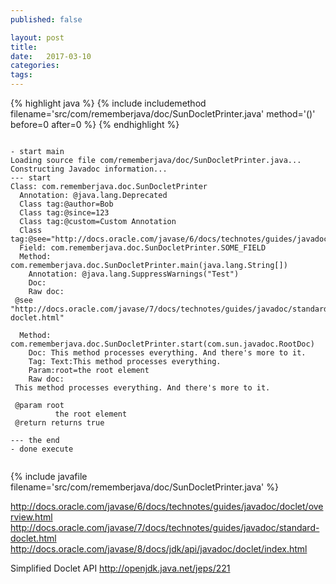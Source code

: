 ```yaml
---
published: false

layout: post
title:  
date:   2017-03-10
categories: 
tags: 
---
```


{% highlight java %}
{% include includemethod filename='src/com/rememberjava/doc/SunDocletPrinter.java' method='()' before=0  after=0 %}
{% endhighlight %}


<pre><code>
- start main
Loading source file com/rememberjava/doc/SunDocletPrinter.java...
Constructing Javadoc information...
--- start
Class: com.rememberjava.doc.SunDocletPrinter
  Annotation: @java.lang.Deprecated
  Class tag:@author=Bob
  Class tag:@since=123
  Class tag:@custom=Custom Annotation
  Class tag:@see="http://docs.oracle.com/javase/6/docs/technotes/guides/javadoc/doclet/overview.html"
  Field: com.rememberjava.doc.SunDocletPrinter.SOME_FIELD
  Method: com.rememberjava.doc.SunDocletPrinter.main(java.lang.String[])
    Annotation: @java.lang.SuppressWarnings("Test")
    Doc: 
    Raw doc:
 @see "http://docs.oracle.com/javase/7/docs/technotes/guides/javadoc/standard-doclet.html"

  Method: com.rememberjava.doc.SunDocletPrinter.start(com.sun.javadoc.RootDoc)
    Doc: This method processes everything. And there's more to it.
    Tag: Text:This method processes everything.
    Param:root=the root element
    Raw doc:
 This method processes everything. And there's more to it.
 
 @param root
          the root element
 @return returns true

--- the end
- done execute

</code></pre>

{% include javafile filename='src/com/rememberjava/doc/SunDocletPrinter.java' %}


http://docs.oracle.com/javase/6/docs/technotes/guides/javadoc/doclet/overview.html
http://docs.oracle.com/javase/7/docs/technotes/guides/javadoc/standard-doclet.html
http://docs.oracle.com/javase/8/docs/jdk/api/javadoc/doclet/index.html

Simplified Doclet API
    http://openjdk.java.net/jeps/221
